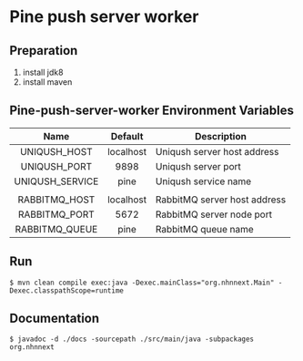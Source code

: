 Pine push server worker
========================


Preparation
------------

1. install jdk8
2. install maven


Pine-push-server-worker Environment Variables
----------------------------------------------

| Name            | Default   | Description                  |
|:---------------:| :-------: | ---------------------------  |
| UNIQUSH_HOST    | localhost | Uniqush server host address  |
| UNIQUSH_PORT    | 9898      | Uniqush server port          |
| UNIQUSH_SERVICE | pine      | Uniqush service name         |
|                 |           |                              |
| RABBITMQ_HOST   | localhost | RabbitMQ server host address |
| RABBITMQ_PORT   | 5672      | RabbitMQ server node port    |
| RABBITMQ_QUEUE  | pine      | RabbitMQ queue name          |


Run
----

    $ mvn clean compile exec:java -Dexec.mainClass="org.nhnnext.Main" -Dexec.classpathScope=runtime
    

Documentation
--------------

    $ javadoc -d ./docs -sourcepath ./src/main/java -subpackages org.nhnnext